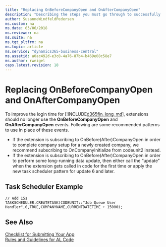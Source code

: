 ```yaml
---
title: "Replacing OnBeforeCompanyOpen and OnAfterCompanyOpen"
description: "Describing the steps you must go through to successfully submit your app to AppSource."
author: SusanneWindfeldPedersen
ms.custom: na
ms.date: 03/06/2018
ms.reviewer: na
ms.suite: na
ms.tgt_pltfrm: na
ms.topic: article
ms.service: "dynamics365-business-central"
ms.assetid: a0ac492d-e3c8-4a76-87b4-b469e08c58e7
ms.author: rweigel
caps.latest.revision: 18
---
```


# Replacing OnBeforeCompanyOpen and OnAfterCompanyOpen

To improve the login time for [!INCLUDE[d365fin_long_md](../includes/d365fin_long_md.md)], extensions should no longer use the **OnBeforeCompanyOpen** and **OnAfterCompanyOpen** events. Following are some recommended patterns to use in place of these events.

- If the extension is subscribing to OnBefore(After)CompanyOpen in order to complete company setup for a newly created company, we recommend subscribing to OnCompanyInitialize from codeunit2 instead.
- If the extension is subscribing to OnBefore(After)CompanyOpen in order to perform some long-running data update, then either call the “update” when the extension gets called in code for the first time or apply the new task scheduler pattern for update 6 and later.

## Task Scheduler Example
```
// Add 15s
TASKSCHEDULER.CREATETASK(CODEUNIT::"Job Queue User Handler",0,TRUE,COMPANYNAME,CURRENTDATETIME + 15000);
```

## See Also
[Checklist for Submitting Your App](../developer/devenv-checklist-submission.md)  
[Rules and Guidelines for AL Code](apptest-overview.md)  